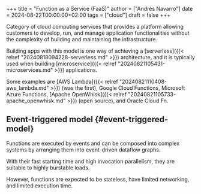 +++
title = "Function as a Service (FaaS)"
author = ["Andrés Navarro"]
date = 2024-08-22T00:00:00+02:00
tags = ["cloud"]
draft = false
+++

Category of cloud computing services that provides a platform allowing customers to develop, run, and manage application functionalities without the complexity of building and maintaining the infrastructure.

Building apps with this model is one way of achieving a [serverless]({{< relref "20240818094228-serverless.md" >}}) architecture, and it is typically used when building [microservice]({{< relref "20240821105431-microservices.md" >}}) applications.

Some examples are [AWS Lambda]({{< relref "20240821110408-aws_lambda.md" >}}) (was the first), Google Cloud Functions, Microsoft Azure Functions, [Apache OpenWhisk]({{< relref "20240821105733-apache_openwhisk.md" >}}) (open source), and Oracle Cloud Fn.


## Event-triggered model {#event-triggered-model}

Functions are executed by events and can be composed into complex systems by arranging them into event-driven dataflow graphs.

With their fast starting time and high invocation parallelism, they are suitable to highly burstable loads.

However, functions are expected to be stateless, have limited networking, and limited execution time.
